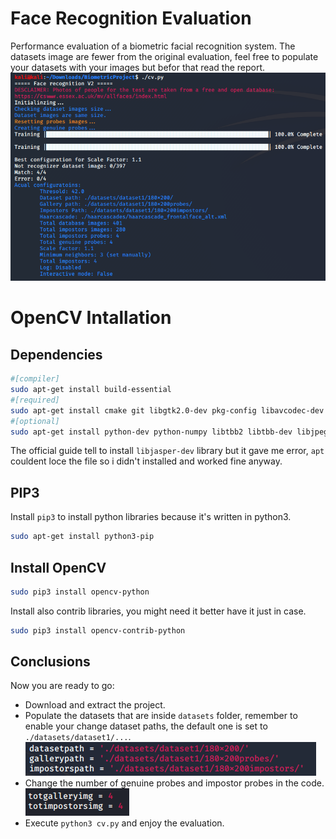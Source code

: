 # Face Recognition Evaluation
Performance evaluation of a biometric facial recognition system.
The datasets image are fewer from the original evaluation, feel free to populate your datasets with your images but befor that read the report.
![img](./Screen1.PNG)
# OpenCV Intallation
## Dependencies
```bash
#[compiler]
sudo apt-get install build-essential
#[required]
sudo apt-get install cmake git libgtk2.0-dev pkg-config libavcodec-dev libavformat-dev libswscale-dev
#[optional]
sudo apt-get install python-dev python-numpy libtbb2 libtbb-dev libjpeg-dev libpng-dev libtiff-dev libdc1394-22-dev
```
The official guide tell to install `libjasper-dev` library but it gave me error, `apt` couldent loce the file so i didn't installed and worked fine anyway.
## PIP3
Install `pip3` to install python libraries because it's written in python3.
``` bash
sudo apt-get install python3-pip
```
## Install OpenCV
``` bash
sudo pip3 install opencv-python
```
Install also contrib libraries, you might need it better have it just in case.
``` bash
sudo pip3 install opencv-contrib-python 
```
## Conclusions
Now you are ready to go:
- Download and extract the project.
- Populate the datasets that are inside `datasets` folder, remember to enable your change dataset paths, the default one is set to `./datasets/dataset1/...`.<br/>
![Default dataset](./DefaultDataset.PNG)
- Change the number of genuine probes and impostor probes in the code.<br/>
![Probes number](./ProbesNumber.PNG)
- Execute `python3 cv.py` and enjoy the evaluation.
